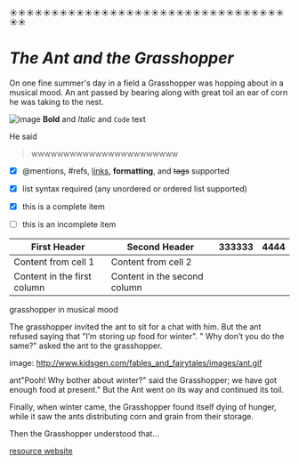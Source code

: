 :sunny::sunny::sunny::sunny::sunny::sunny::sunny::sunny::sunny::sunny::sunny::sunny::sunny::sunny::sunny::sunny::sunny::sunny::sunny::sunny::sunny::sunny::sunny::sunny::sunny::sunny::sunny::sunny::sunny::sunny::sunny::sunny::sunny::sunny::sunny:
            

 # _The Ant and the Grasshopper_

On one fine summer's day in a field a Grasshopper was hopping about in a musical mood. An ant passed by bearing along with great toil an ear of corn he was taking to the nest.

![image](http://www.kidsgen.com/fables_and_fairytales/images/grasshopper.gif)
**Bold** and _Italic_ and `Code` text 



He said 
>wwwwwwwwwwwwwwwwwwwwwww


- [x] @mentions, #refs, [links](), **formatting**, and <del>tags</del> supported
- [x] list syntax required (any unordered or ordered list supported)
- [x] this is a complete item
- [ ] this is an incomplete item


First Header | Second Header|333333|4444
------------ | -------------|---------|-----
Content from cell 1 | Content from cell 2
Content in the first column | Content in the second column






grasshopper in musical mood

The grasshopper invited the ant to sit for a chat with him. But the ant refused saying that "I’m storing up food for winter". " Why don’t you do the same?" asked the ant to the grasshopper.

image: http://www.kidsgen.com/fables_and_fairytales/images/ant.gif

ant"Pooh! Why bother about winter?" said the Grasshopper; we have got enough food at present." But the Ant went on its way and continued its toil.

Finally, when winter came, the Grasshopper found itself dying of hunger, while it saw the ants distributing corn and grain from their storage.

Then the Grasshopper understood that…

[resource website](http://www.kidsgen.com/fables_and_fairytales/fables.htm#5MGJK0zSLYA7JUW8.99)

